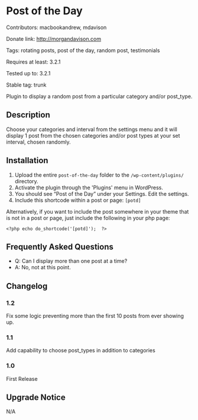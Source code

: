 # Post of the Day #
Contributors: macbookandrew, mdavison

Donate link: http://morgandavison.com

Tags: rotating posts, post of the day, random post, testimonials

Requires at least: 3.2.1

Tested up to: 3.2.1

Stable tag: trunk

Plugin to display a random post from a particular category and/or post_type.

## Description ##

Choose your categories and interval from the settings menu and it will display 1 post from the chosen categories and/or post types at your set interval, chosen randomly.


## Installation ##

1. Upload the entire `post-of-the-day` folder to the `/wp-content/plugins/` directory.
2. Activate the plugin through the 'Plugins' menu in WordPress.
3. You should see “Post of the Day” under your Settings. Edit the settings.
4. Include this shortcode within a post or page: `[potd]`

Alternatively, if you want to include the post somewhere in your theme that is not in a post or page, just include the following in your php page:

	<?php echo do_shortcode('[potd]');  ?>

## Frequently Asked Questions ##

* Q: Can I display more than one post at a time?
* A: No, not at this point.

## Changelog ##
### 1.2 ###
Fix some logic preventing more than the first 10 posts from ever showing up.

### 1.1 ###
Add capability to choose post_types in addition to categories

### 1.0 ###
First Release

## Upgrade Notice ##
N/A
